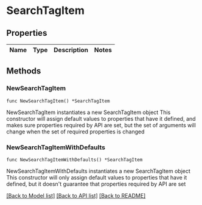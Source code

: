 # SearchTagItem

## Properties

Name | Type | Description | Notes
------------ | ------------- | ------------- | -------------

## Methods

### NewSearchTagItem

`func NewSearchTagItem() *SearchTagItem`

NewSearchTagItem instantiates a new SearchTagItem object
This constructor will assign default values to properties that have it defined,
and makes sure properties required by API are set, but the set of arguments
will change when the set of required properties is changed

### NewSearchTagItemWithDefaults

`func NewSearchTagItemWithDefaults() *SearchTagItem`

NewSearchTagItemWithDefaults instantiates a new SearchTagItem object
This constructor will only assign default values to properties that have it defined,
but it doesn't guarantee that properties required by API are set


[[Back to Model list]](../README.md#documentation-for-models) [[Back to API list]](../README.md#documentation-for-api-endpoints) [[Back to README]](../README.md)


